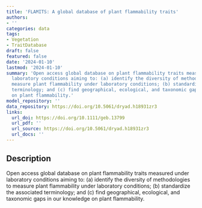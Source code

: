 ```yaml
---
title: 'FLAMITS: A global database of plant flammability traits'
authors:
- ''
categories: data
tags:
- Vegetation
- TraitDatabase
draft: false
featured: false
date: '2024-01-10'
lastmod: '2024-01-10'
summary: 'Open access global database on plant flammability traits measured under
  laboratory conditions aiming to: (a) identify the diversity of methodologies to
  measure plant flammability under laboratory conditions; (b) standardize the associated
  terminology; and (c) find geographical, ecological, and taxonomic gaps in our knowledge
  on plant flammability.'
model_repository: ''
data_repository: https://doi.org/10.5061/dryad.h18931zr3
links:
  url_doi: https://doi.org/10.1111/geb.13799
  url_pdf: ''
  url_source: https://doi.org/10.5061/dryad.h18931zr3
  url_docs: ''
---
```


## Description

Open access global database on plant flammability traits measured under laboratory conditions aiming to: (a) identify the diversity of methodologies to measure plant flammability under laboratory conditions; (b) standardize the associated terminology; and (c) find geographical, ecological, and taxonomic gaps in our knowledge on plant flammability.


